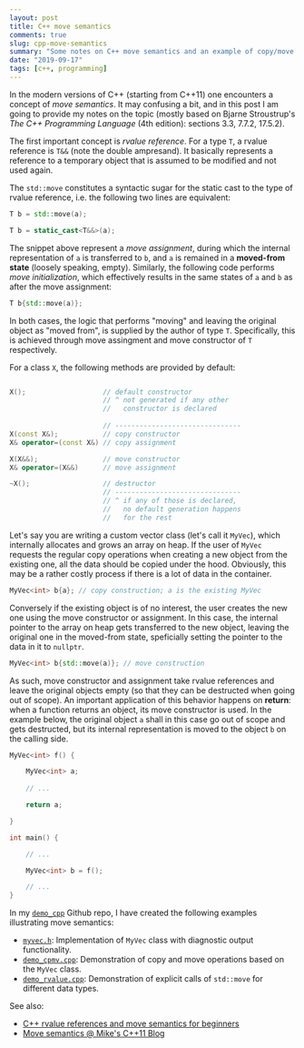 ```yaml
---
layout: post
title: C++ move semantics
comments: true
slug: cpp-move-semantics
summary: "Some notes on C++ move semantics and an example of copy/move construction and assignment."
date: "2019-09-17"
tags: [c++, programming]
---
```


In the modern versions of C++ (starting from C++11) one encounters a concept of *move semantics*. It may confusing a bit, and in this post I am going to provide my notes on the topic (mostly based on Bjarne Stroustrup's *The C++ Programming Language* (4th edition): sections 3.3, 7.7.2, 17.5.2).

The first important concept is *rvalue reference*. For a type `T`, a rvalue reference is `T&&` (note the double ampresand). It basically represents a reference to a temporary object that is assumed to be modified and not used again. 

The `std::move` constitutes a syntactic sugar for the static cast to the type of rvalue reference, i.e. the following two lines are equivalent:

```cpp
T b = std::move(a);

T b = static_cast<T&&>(a);
```

The snippet above represent a *move assignment*, during which the internal representation of `a` is transferred to `b`, and `a` is remained in a **moved-from state** (loosely speaking, empty). Similarly, the following code performs *move initialization*, which effectively results in the same states of `a` and `b` as after the move assignment:

```cpp
T b{std::move(a)};
```

In both cases, the logic that performs "moving" and leaving the original object as "moved from", is supplied by the author of type `T`. Specifically, this is achieved through move assingment and move constructor of `T` respectively. 

For a class `X`, the following methods are provided by default:

```cpp

X();                   // default constructor
                       // ^ not generated if any other 
                       //   constructor is declared
    
                       // -------------------------------
X(const X&);           // copy constructor
X& operator=(const X&) // copy assignment

X(X&&);                // move constructor
X& operator=(X&&)      // move assignment

~X();                  // destructor
                       // -------------------------------
                       // ^ if any of those is declared, 
                       //   no default generation happens 
                       //   for the rest

```

Let's say you are writing a custom vector class (let's call it `MyVec`), which internally allocates and grows an array on heap. If the user of `MyVec` requests the regular copy operations when creating a new object from the existing one, all the data should be copied under the hood. Obviously, this may be a rather costly process if there is a lot of data in the container. 

```cpp
MyVec<int> b{a}; // copy construction; a is the existing MyVec
```

Conversely if the existing object is of no interest, the user creates the new one using the move constructor or assignment. In this case, the internal pointer to the array on heap gets transferred to the new object, leaving the original one in the moved-from state, speficially setting the pointer to the data in it to `nullptr`. 

```cpp
MyVec<int> b{std::move(a)}; // move construction
```

As such, move constructor and assignment take rvalue references and leave the original objects empty (so that they can be destructed when going out of scope). An important application of this behavior happens on **return**: when a function returns an object, its move constructor is used. In the example below, the original object `a` shall in this case go out of scope and gets destructed, but its internal representation is moved to the object `b` on the calling side. 

```cpp
MyVec<int> f() {

    MyVec<int> a;
    
    // ...

    return a;

}

int main() {

    // ...

    MyVec<int> b = f();

    // ...
}

```

In my [`demo_cpp`](https://github.com/semeniuta/demo_cpp) Github repo, I have created the following examples illustrating move semantics:

 * [`myvec.h`](https://github.com/semeniuta/demo_cpp/blob/master/src/myvec.h): Implementation of `MyVec` class with diagnostic output functionality.
 * [`demo_cpmv.cpp`](https://github.com/semeniuta/demo_cpp/blob/master/src/demo_cpmv.cpp): Demonstration of copy and move operations based on the `MyVec` class.
 * [`demo_rvalue.cpp`](https://github.com/semeniuta/demo_cpp/blob/master/src/demo_rvalue.cpp): Demonstration of explicit calls of `std::move` for different data types. 

See also:

* [C++ rvalue references and move semantics for beginners](https://www.internalpointers.com/post/c-rvalue-references-and-move-semantics-beginners)
* [Move semantics @ Mike's C++11 Blog](https://mbevin.wordpress.com/2012/11/20/move-semantics/)